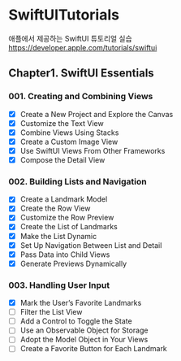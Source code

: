 # SwiftUITutorials
애플에서 제공하는 SwiftUI 튜토리얼 실습
https://developer.apple.com/tutorials/swiftui

## Chapter1. SwiftUI Essentials
### 001. Creating and Combining Views
- [x] Create a New Project and Explore the Canvas
- [x] Customize the Text View
- [x] Combine Views Using Stacks
- [x] Create a Custom Image View
- [x] Use SwiftUI Views From Other Frameworks
- [x] Compose the Detail View

### 002. Building Lists and Navigation
- [x] Create a Landmark Model
- [x] Create the Row View
- [x] Customize the Row Preview
- [x] Create the List of Landmarks
- [x] Make the List Dynamic
- [x] Set Up Navigation Between List and Detail
- [x] Pass Data into Child Views
- [x] Generate Previews Dynamically

### 003. Handling User Input
- [x] Mark the User’s Favorite Landmarks
- [ ] Filter the List View
- [ ] Add a Control to Toggle the State
- [ ] Use an Observable Object for Storage
- [ ] Adopt the Model Object in Your Views
- [ ] Create a Favorite Button for Each Landmark
